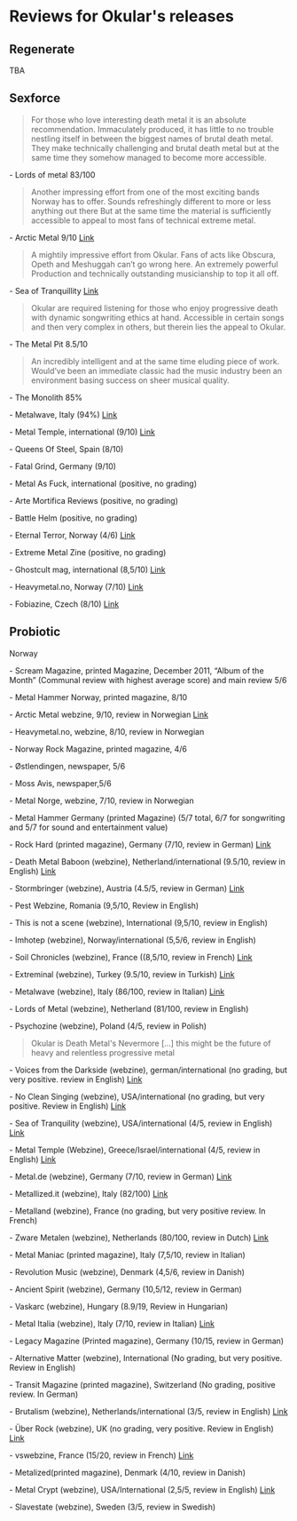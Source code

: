 # Reviews for Okular's releases

## Regenerate

TBA

## Sexforce


> For those who love interesting death metal it is an absolute recommendation.
Immaculately produced, it has little to no trouble nestling itself in between the
biggest names of brutal death metal. They make technically challenging and brutal death
metal but at the same time they somehow managed to become more accessible.

\- Lords of metal 83/100


> Another impressing effort from one of the most exciting bands Norway has to offer. Sounds refreshingly different to more or less anything out there
But at the same time the material is sufficiently accessible to appeal to most fans of technical extreme metal.

\- Arctic Metal 9/10 [Link](https://www.arcticmetal.no/album/okular-sexforce)


> A mightily impressive effort from Okular. Fans of acts like Obscura, Opeth and Meshuggah can’t go wrong here. An extremely powerful
Production and technically outstanding musicianship to top it all off.

\- Sea of Tranquillity [Link](https://www.seaoftranquility.org/reviews.php?op=showcontent&amp;id=14162)

> Okular are required listening for those who enjoy progressive
death with dynamic songwriting ethics at hand.
Accessible in certain songs and then very complex in others, but therein lies the appeal to Okular.

\- The Metal Pit 8.5/10

> An incredibly intelligent and at the same time eluding piece of work. Would’ve been an immediate classic had the music industry been an
environment basing success on sheer musical quality.

\- The Monolith 85%

\- Metalwave, Italy (94%) [Link](http://www.metalwave.it/__alcio__/development/recensione.php?id=4702)

\- Metal Temple, international (9/10) [Link](http://www.metal-temple.com/site/catalogues/entry/reviews/cd_3/o_2/okular-sexforce.htm)

\- Queens Of Steel, Spain (8/10)

\- Fatal Grind, Germany (9/10)

\- Metal As Fuck, international (positive, no grading)

\- Arte Mortifica Reviews (positive, no grading)

\- Battle Helm (positive, no grading)

\- Eternal Terror, Norway (4/6) [Link](https://eternal-terror.com/2013/02/20/okular-sexforce/)

\- Extreme Metal Zine (positive, no grading)

\- Ghostcult mag, international (8,5/10) [Link](https://www.ghostcultmag.com/okular-sexforce/)

\- Heavymetal&#46;no, Norway (7/10) [Link](https://heavymetal.no/blog/posts/okular-sexforce)

\- Fobiazine, Czech (8/10) [Link](https://www.fobiazine.net/article/6310/okular-sexforce)

## Probiotic


Norway

\- Scream Magazine, printed Magazine, December 2011, “Album of the Month”
(Communal review with highest average score) and main review 5/6

\- Metal Hammer Norway, printed magazine, 8/10

\- Arctic Metal webzine, 9/10, review in Norwegian [Link](https://arcticmetal.no/album/okular-probiotic)

\- Heavymetal&#46;no, webzine, 8/10, review in Norwegian

\- Norway Rock Magazine, printed magazine, 4/6

\- Østlendingen, newspaper, 5/6

\- Moss Avis, newspaper,5/6

\- Metal Norge, webzine, 7/10, review in Norwegian

\- Metal Hammer Germany (printed Magazine) (5/7 total, 6/7 for songwriting and 5/7
for sound and entertainment value)

\- Rock Hard (printed magazine), Germany (7/10, review in German) [Link](https://www.rockhard.de/reviews/okular-probiotic_358695.html)

\- Death Metal Baboon (webzine), Netherland/international (9.5/10, review in English) [Link](https://www.metal-archives.com/reviews/Okular/Probiotic/325647/)

\- Stormbringer (webzine), Austria (4.5/5, review in German) [Link](https://www.stormbringer.at/reviews/7363/okular-probiotic.html)

\- Pest Webzine, Romania (9,5/10, Review in English)

\- This is not a scene (webzine), International (9,5/10, review in English)

\- Imhotep (webzine), Norway/international (5,5/6, review in English)

\- Soil Chronicles (webzine), France ((8,5/10, review in French) [Link](https://www.soilchronicles.fr/chroniques/okular-probiotic)

\- Extreminal (webzine), Turkey (9.5/10, review in Turkish) [Link](https://www.extreminal.com/okular-probiotic/)

\- Metalwave (webzine), Italy (86/100, review in Italian) [Link](http://www.metalwave.it/__alcio__/development/recensione.php?id=3593)

\- Lords of Metal (webzine), Netherland (81/100, review in English)

\- Psychozine (webzine), Poland (4/5, review in Polish)

> Okular is Death Metal's Nevermore [...] this might be the
future of heavy and relentless progressive metal

\- Voices from the Darkside (webzine), german/international (no grading, but very
positive. review in English)  [Link](https://www.voicesfromthedarkside.de/review/okular-probiotic/)

\- No Clean Singing (webzine), USA/international (no grading, but very positive. Review
in English) [Link](https://www.nocleansinging.com/2011/12/23/okular-probiotic/)

\- Sea of Tranquility (webzine), USA/international (4/5, review in English) [Link](https://www.seaoftranquility.org/reviews.php?op=showcontent&amp;id=11774)

\- Metal Temple (Webzine), Greece/Israel/international (4/5, review in English) [Link](http://www.metal-temple.com/site/catalogues/entry/reviews/cd_3/o_2/okular-probiotic.htm)

\- Metal&#46;de (webzine), Germany (7/10, review in German) [Link](https://www.metal.de/reviews/okular-probiotic-48104/)

\- Metallized&#46;it (webzine), Italy (82/100) [Link](http://www.metallized.it/recensione.php?id=8122)

\- Metalland (webzine), France (no grading, but very positive review. In French)

\- Zware Metalen (webzine), Netherlands (80/100, review in Dutch) [Link](https://zwaremetalen.com/albumrecensies/okular-probiotic)

\- Metal Maniac (printed magazine), Italy (7,5/10, review in Italian)

\- Revolution Music (webzine), Denmark (4,5/6, review in Danish)

\- Ancient Spirit (webzine), Germany (10,5/12, review in German)

\- Vaskarc (webzine), Hungary (8.9/19, Review in Hungarian)

\- Metal Italia (webzine), Italy (7/10, review in Italian) [Link](https://metalitalia.com/album/okular-probiotic/)

\- Legacy Magazine (Printed magazine), Germany (10/15, review in German)

\- Alternative Matter (webzine), International (No grading, but very positive. Review in
English)

\- Transit Magazine (printed magazine), Switzerland (No grading, positive review. In
German)

\- Brutalism (webzine), Netherlands/international (3/5, review in English) [Link](https://brutalism.com/review/okular-probiotic/)

\- Über Rock (webzine), UK (no grading, very positive. Review in English) [Link](https://www.metal-archives.com/reviews/Okular/Probiotic/325647/Mark_Ashby/283117)

\- vswebzine, France (15/20, review in French) [Link](http://www.vs-webzine.com/chronique-OKULAR-Probiotic-13080.html)

\- Metalized(printed magazine), Denmark (4/10, review in Danish)

\- Metal Crypt (webzine), USA/International (2,5/5, review in English) [Link](https://www.metalcrypt.com/pages/review.php?revid=7374)

\- Slavestate (webzine), Sweden (3/5, review in Swedish)